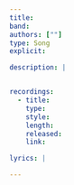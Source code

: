 ```yaml
---
title: 
band: 
authors: [""]
type: Song
explicit: 

description: |


recordings:
  - title: 
    type: 
    style: 
    length: 
    released: 
    link: 

lyrics: |

---
```


<song :title="title"></song>
